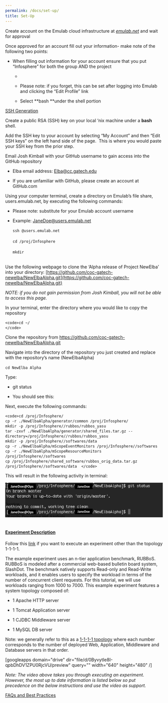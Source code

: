 ```yaml
---
permalink: /docs/set-up/
title: Set-Up
---
```


Create account on the Emulab cloud infrastructure at [_emulab.net_](http://www.emulab.net/index.php3) and wait for approval

Once approved for an account fill out your information- make note of the following two points:



	
  * When filling out information for your account ensure that you put “Infosphere” for both the group AND the project

	
    * 

	
      * Please note: if you forget, this can be set after logging into Emulab and clicking the “Edit Profile” link

	
      * Select **bash **under the shell portion








[SSH Generation](/docs/ssh/)

Create a public RSA (SSH) key on your local ‘nix machine under a **bash** shell.

Add the SSH key to your account by selecting “My Account” and then “Edit SSH keys” on the left hand side of the page.  This is where you would paste your SSH key from the prior step.

Email Josh Kimball with your GitHub username to gain access into the GitHub repository



	
  * Elba email address: [Elba@cc.gatech.edu](mailto:Elba@cc.gatech.edu)

	
  * If you are unfamiliar with GitHub, please create an account at GitHub.com


Using your computer terminal, create a directory on Emulab’s file share, users.emulab.net, by executing the following commands:  
	
* Please note: substitute for your Emulab account username  

	
* Example: JaneDoe@users.emulab.net  

    
    <code>ssh @users.emulab.net  
     cd /proj/Infosphere  
     mkdir  
    </code>


Use the following webpage to clone the ‘Alpha release of Project NewElba’ into your directory: [https://github.com/coc-gatech-newelba/NewElbaAlpha.git](https://github.com/coc-gatech-newelba/NewElbaAlpha.git)

_NOTE: if you do not gain permission from Josh Kimball, you will not be able to access this page._

In your terminal, enter the directory where you would like to copy the repository

    
    <code>cd ~/
    </code>


Clone the repository from https://github.com/coc-gatech-newelba/NewElbaAlpha.git

Navigate into the directory of the repository you just created and replace with the repository’s name (NewElbaAlpha)

`cd NewElba Alpha`

Type:



	
  * git status

	
  * You should see this:


Next, execute the following commands:

    
    <code>cd /proj/Infosphere/  
    cp -r ./NewElbaAlpha/generator/common /proj/Infosphere/  
    mkdir -p /proj/Infosphere//rubbos/rubbos_yasu  
    tar -zxvf ./NewElbaAlpha/generator/shared_files.tar.gz --directory=/proj/Infosphere//rubbos/rubbos_yasu  
    mkdir -p /proj/Infosphere//softwares/data  
    cp -r ./NewElbaAlpha/mScopeEventMonitors /proj/Infosphere//softwares  
    cp -r ./NewElbaAlpha/mScopeResourceMonitors /proj/Infosphere//softwares   
    cp /proj/Infosphere/shared_software/rubbos_orig_data.tar.gz /proj/Infosphere//softwares/data  </code>


This will result in the following activity in terminal:

<div class="col-md-6 text-center">
    <img src="img/screenshot3lineartutorial.png" alt="" class="img-responsive">
    <img src="img/screenshot4lineartutorial.png" alt="" class="img-responsive">
    <img src="img/screenshot5lineartutorial.png" alt="" class="img-responsive">
</div>


#### [Experiment Description](https://gtelbatutorial.wordpress.com/experiment-customization/)


Follow this [link](/docs/experiment-customization/) if you want to execute an experiment other than the topology 1-1-1-1.

The example experiment uses an n-tier application benchmark, RUBBoS. RUBBoS is modeled after a commercial web-based bulletin board system, SlashDot. The benchmark natively supports Read-only and Read-Write workloads, and it enables users to specify the workload in terms of the number of concurrent client requests. For this tutorial, we will use workloads ranging from 1000 to 7000. This example experiment features a system topology composed of:



	
  * 1 Apache HTTP server

	
  * 1 Tomcat Application server

	
  * 1 CJDBC Middleware server

	
  * 1 MySQL DB server


Note: we generally refer to this as a [1-1-1-1 topology](/docs/experiment-topology-1-1-1-1/) where each number corresponds to the number of deployed Web, Application, Middleware and Database servers in that order.

[googleapps domain="drive" dir="file/d/0ByvytIe8I-qpbDhDV1ZPU0RjcVU/preview" query="" width="640" height="480" /]

_Note: The video above takes you through executing an experiment. However, the most up to date information is listed below so put precedence on the below instructions and use the video as support._

[FAQs and Best Practices](/docs/faqs/)
